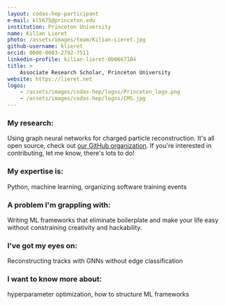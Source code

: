 ```yaml
---
layout: codas-hep-participant
e-mail: kl5675@princeton.edu
institution: Princeton University
name: Kilian Lieret
photo: /assets/images/team/Kilian-Lieret.jpg
github-username: klieret
orcid: 0000-0003-2792-7511
linkedin-profile: kilian-lieret-0b0667104
title: >
    Associate Research Scholar, Princeton University
website: https://lieret.net
logos:
    - /assets/images/codas-hep/logos/Princeton_logo.png
    - /assets/images/codas-hep/logos/CMS.jpg
---
```



### My research:

Using graph neural networks for charged particle reconstruction. It's all open source,
check out [our GitHub organization](https://github.com/gnn-tracking/).
If you're interested in contributing, let me know, there's lots to do!

### My expertise is:

Python, machine learning, organizing software training events

### A problem I'm grappling with:

Writing ML frameworks that eliminate boilerplate and make your life easy without
constraining creativity and hackability.

### I've got my eyes on:

Reconstructing tracks with GNNs without edge classification

### I want to know more about:

hyperparameter optimization, how to structure ML frameworks
